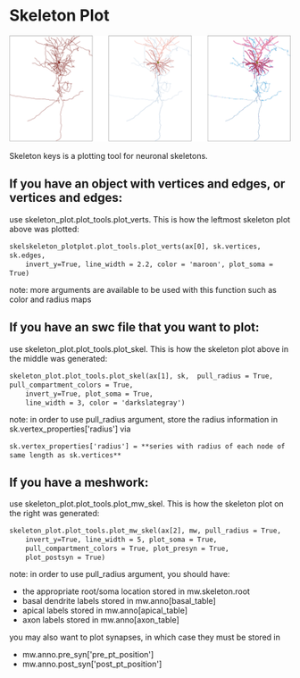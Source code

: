 Skeleton Plot
=================================================
![cover](images/skels.png)

Skeleton keys is a plotting tool for neuronal skeletons. 

## If you have an object with vertices and edges, or vertices and edges:
use skeleton_plot.plot_tools.plot_verts. This is how the leftmost skeleton plot above was plotted:

```
skelskeleton_plotplot.plot_tools.plot_verts(ax[0], sk.vertices, sk.edges,  
    invert_y=True, line_width = 2.2, color = 'maroon', plot_soma = True)
```
note: more arguments are available to be used with this function such as color and radius maps 

## If you have an swc file that you want to plot:
use skeleton_plot.plot_tools.plot_skel. This is how the skeleton plot above in the middle was generated:

```
skeleton_plot.plot_tools.plot_skel(ax[1], sk,  pull_radius = True, pull_compartment_colors = True,
    invert_y=True, plot_soma = True, 
    line_width = 3, color = 'darkslategray')
``` 
note: in order to use pull_radius argument, store the radius information in sk.vertex_properties['radius'] via 
```
sk.vertex_properties['radius'] = **series with radius of each node of same length as sk.vertices**
```

## If you have a meshwork:
use skeleton_plot.plot_tools.plot_mw_skel. This is how the skeleton plot on the right was generated:

```
skeleton_plot.plot_tools.plot_mw_skel(ax[2], mw, pull_radius = True,
    invert_y=True, line_width = 5, plot_soma = True,
    pull_compartment_colors = True, plot_presyn = True,
    plot_postsyn = True)
```
note: in order to use pull_radius argument, you should have:
- the appropriate root/soma location stored in mw.skeleton.root
- basal dendrite labels stored in mw.anno[basal_table]
- apical labels stored in mw.anno[apical_table]
- axon labels stored in  mw.anno[axon_table]

you may also want to plot synapses, in which case they must be stored in 
- mw.anno.pre_syn['pre_pt_position']
- mw.anno.post_syn['post_pt_position']



